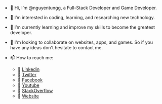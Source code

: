 - 👋 Hi, I’m @nguyentungg, a Full-Stack Developer and Game Developer.
- 👀 I’m interested in coding, learning, and researching new technology.
- 🌱 I’m currently learning and improve my skills to become the greatest developer.
- 💞️ I'm looking to collaborate on websites, apps, and games. So if you have any ideas don't hesitate to contact me. 
- 📫 How to reach me:
    
    + :watermelon: [Linkedin](https://www.linkedin.com/in/nguyenthanhtungg/)
    + :orange: [Twitter](https://twitter.com/TungNguyen469)
    + :broccoli: [Facebook](https://www.facebook.com/nguyentung9t/)
    + :apple: [Youtube](https://www.youtube.com/channel/UCW7yImuRGHEWnh4S07SnzRA)
    + :blossom: [StackOverflow](https://stackoverflow.com/users/5822104/nguyen-tung) 
    + :gem: [Website](https://nguyentungg.github.io/cv)

<!---
nguyentungg/nguyentungg is a ✨ special ✨ repository because its `README.md` (this file) appears on your GitHub profile.
You can click the Preview link to take a look at your changes.
--->
